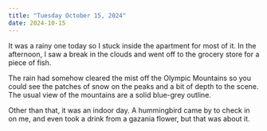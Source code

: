 ```yaml
---
title: "Tuesday October 15, 2024"
date: 2024-10-15
---
```


It was a rainy one today so I stuck inside the apartment for most of it.  In the afternoon, I saw a break in the clouds and went off to the grocery store for a piece of fish.  

The rain had somehow cleared the mist off the Olympic Mountains so you could see the patches of snow on the peaks and a bit of depth to the scene.  The usual view of the mountains are a solid blue-grey outline.  

Other than that, it was an indoor day.  A hummingbird came by to check in on me, and even took a drink from a gazania flower, but that was about it.  